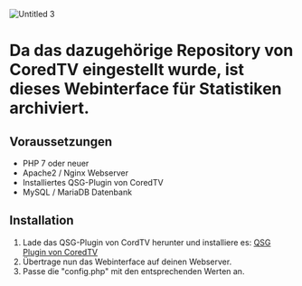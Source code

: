 ![Untitled 3](https://github.com/chrischivlog/QSG-Web-Stats/assets/16624279/68da3c0e-1851-4dbf-91e6-e73343b11d8f)

# Da das dazugehörige Repository von CoredTV eingestellt wurde, ist dieses Webinterface für Statistiken archiviert.

## Voraussetzungen
- PHP 7 oder neuer
- Apache2 / Nginx Webserver
- Installiertes QSG-Plugin von CoredTV
- MySQL / MariaDB Datenbank

## Installation
1. Lade das QSG-Plugin von CordTV herunter und installiere es: [QSG Plugin von CoredTV](https://www.spigotmc.org/resources/minigame-quick-survivalgames-bungeecord.14983/)
2. Übertrage nun das Webinterface auf deinen Webserver.
3. Passe die "config.php" mit den entsprechenden Werten an.

